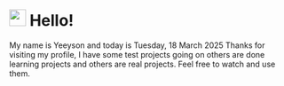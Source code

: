  <h1>
    <img src="https://emojis.slackmojis.com/emojis/images/1643510097/45343/hi.gif?1643510097" width="30"/> 
    Hello!
 </h1>
 <p>
    My name is Yeeyson and today is Tuesday, 18 March 2025
    Thanks for visiting my profile, I have some test projects going on others are done learning projects and others are real projects.
    Feel free to watch and use them.
 </p>